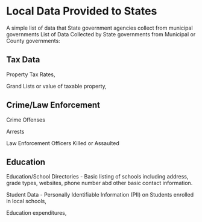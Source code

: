 # Local Data Provided to States
A simple list of data that State government agencies collect from municipal governments
List of Data Collected by State governments from Municipal or County governments:

Tax Data
--------
Property Tax Rates,

Grand Lists or value of taxable property,

Crime/Law Enforcement
-----
Crime Offenses

Arrests

Law Enforcement Officers Killed or Assaulted

Education
---------
Education/School Directories -  Basic listing of schools including address, grade types, websites, phone number abd other basic contact information.

Student Data - Personally Identifiable Information (PII) on Students enrolled in local schools,

Education expenditures,
